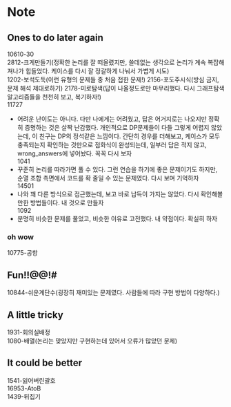 # Note
## Ones to do later again
10610-30  
2812-크게만들기(정확한 논리를 잘 떠올렸지만, 쓸데없는 생각으로 논리가 계속 복잡해져나가 힘들었다. 케이스를 다시 잘 정갈하게 나눠서 가볍게 시도)  
1202-보석도둑(이런 유형의 문제들 중 처음 접한 문제!)
2156-포도주시식(방심 금지, 문제 해석 제대로하기)
2178-미로탐색(답이 나올정도로만 마무리했다. 다시 그래프탐색 알고리즘들을 천천히 보고, 복기하자!)  
11727
- 어려운 난이도는 아니다. 다만 나에게는 어려웠고, 답은 어거지로는 나오지만 정확히 증명하는 것은 살짝 난감했다. 개인적으로 DP문제들이 다들 그렇게 어렵지 않았는데, 이 친구는 DP의 정석같은 느낌이다. 간단히 경우를 더해보고, 케이스가 모두 충족되는지 확인하는 것만으로 점화식이 완성되는데, 일부러 답은 적지 않고, wrong_answers에 넣어놨다. 꼭꼭 다시 보자  
1041
- 꾸준히 논리를 따라가면 풀 수 있다. 그런 연습을 하기에 좋은 문제이기도 하지만, 순열 조합 측면에서 코드를 확 줄일 수 있는 문제였다. 다시 보며 기억하자  
14501
- 나와 꽤 다른 방식으로 접근했는데, 보고 바로 납득이 가지는 않았다. 다시 확인해볼만한 방법들이다. 내 것으로 만들자  
1092
- 분명히 비슷한 문제를 풀었고, 비슷한 이유로 고전했다. 내 약점이다. 확실히 하자
### oh wow
10775-공항  

## Fun!!@@!#
10844-쉬운계단수(굉장히 재미있는 문제였다. 사람들에 따라 구현 방법이 다양하다.)

## A little tricky
1931-회의실배정  
1080-배열(논리는 맞았지만 구현하는데 있어서 오류가 많았던 문제)

## It could be better
1541-잃어버린괄호  
16953-AtoB  
1439-뒤집기